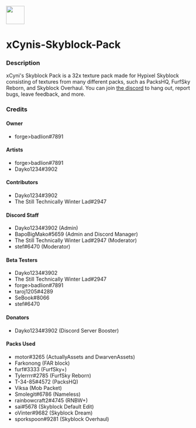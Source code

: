 <img src='https://i.imgur.com/DtdZpNV.png' width='50'></img>
# xCynis-Skyblock-Pack
### Description
xCyni's Skyblock Pack is a 32x texture pack made for Hypixel Skyblock consisting of textures from many different packs, such as PacksHQ, FurfSky Reborn, and Skyblock Overhaul. You can join [the discord](https://discord.gg/QremRHP) to hang out, report bugs, leave feedback, and more.
### Credits
#### Owner
- forge>badlion#7891
#### Artists
- forge>badlion#7891
- Dayko1234#3902
#### Contributors
- Dayko1234#3902
- The Still Technically Winter Lad#2947
#### Discord Staff
- Dayko1234#3902 (Admin)
- BapoBigMako#5659 (Admin and Discord Manager)
- The Still Technically Winter Lad#2947 (Moderator)
- stef#6470 (Moderator)
#### Beta Testers
- Dayko1234#3902
- The Still Technically Winter Lad#2947
- forge>badlion#7891
- taroj1205#4289
- SeBook#8066
- stef#6470
#### Donators
- Dayko1234#3902 (Discord Server Booster)
#### Packs Used
- motor#3265 (ActuallyAssets and DwarvenAssets)
- Farkonong (FAR block)
- furf#3333 (FurfSky+)
- Tylerrrr#2785 (FurfSky Reborn)
- T-34-85#4572 (PacksHQ)
- Viksa (Mob Packet)
- Smolegit#6786 (Nameless)
- rainbowcraft2#4745 (RNBW+)
- sai#5678 (Skyblock Default Edit)
- oVinter#9682 (Skyblock Dream)
- sporkspoon#9281 (Skyblock Overhaul)
